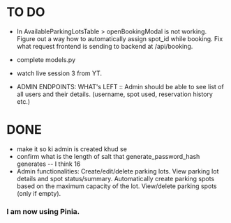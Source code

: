 # TO DO

- In AvailableParkingLotsTable > openBookingModal is not working. Figure out a way how to automatically assign spot_id while booking. Fix what request frontend is sending to backend at /api/booking.

- complete models.py
- watch live session 3 from YT.

- ADMIN ENDPOINTS: WHAT's LEFT :: Admin should be able to see list of all users and their details. (username, spot used, reservation history etc.)

# DONE

- make it so ki admin is created khud se
- confirm what is the length of salt that generate_password_hash generates -- I think 16
- Admin functionalities:
  Create/edit/delete parking lots.
  View parking lot details and spot status/summary.
  Automatically create parking spots based on the maximum capacity of the lot.
  View/delete parking spots (only if empty).

### I am now using Pinia.
